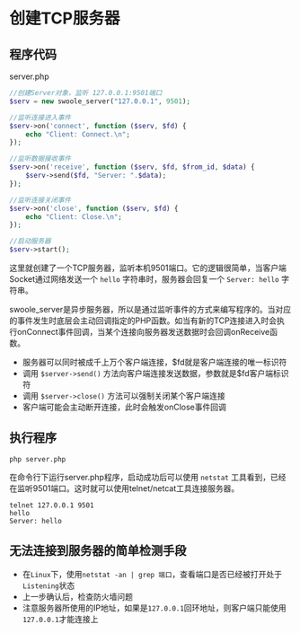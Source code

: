 # 创建TCP服务器

程序代码
----
server.php

```php
//创建Server对象，监听 127.0.0.1:9501端口
$serv = new swoole_server("127.0.0.1", 9501); 

//监听连接进入事件
$serv->on('connect', function ($serv, $fd) {  
    echo "Client: Connect.\n";
});

//监听数据接收事件
$serv->on('receive', function ($serv, $fd, $from_id, $data) {
    $serv->send($fd, "Server: ".$data);
});

//监听连接关闭事件
$serv->on('close', function ($serv, $fd) {
    echo "Client: Close.\n";
});

//启动服务器
$serv->start(); 
```

这里就创建了一个TCP服务器，监听本机9501端口。它的逻辑很简单，当客户端Socket通过网络发送一个 `hello` 字符串时，服务器会回复一个 `Server: hello` 字符串。

swoole_server是异步服务器，所以是通过监听事件的方式来编写程序的。当对应的事件发生时底层会主动回调指定的PHP函数。如当有新的TCP连接进入时会执行onConnect事件回调，当某个连接向服务器发送数据时会回调onReceive函数。

* 服务器可以同时被成千上万个客户端连接，$fd就是客户端连接的唯一标识符
* 调用 `$server->send()` 方法向客户端连接发送数据，参数就是$fd客户端标识符
* 调用 `$server->close()` 方法可以强制关闭某个客户端连接
* 客户端可能会主动断开连接，此时会触发onClose事件回调


执行程序
----
```shell
php server.php
```
在命令行下运行server.php程序，启动成功后可以使用 `netstat` 工具看到，已经在监听9501端口。这时就可以使用telnet/netcat工具连接服务器。

```shell
telnet 127.0.0.1 9501
hello
Server: hello
```

无法连接到服务器的简单检测手段
----
* 在`Linux`下，使用`netstat -an | grep 端口`，查看端口是否已经被打开处于`Listening`状态
* 上一步确认后，检查防火墙问题
* 注意服务器所使用的IP地址，如果是`127.0.0.1`回环地址，则客户端只能使用`127.0.0.1`才能连接上